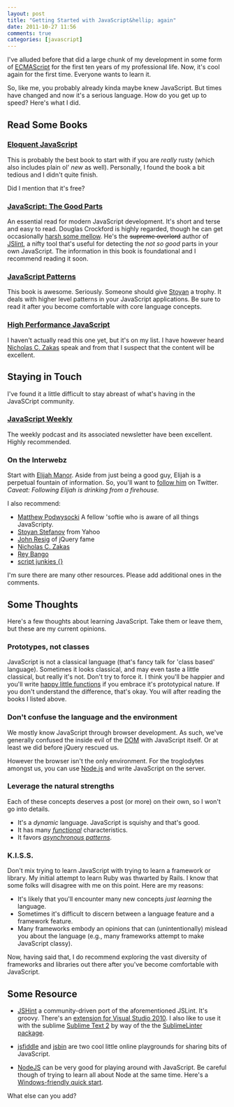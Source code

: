 ```yaml
---
layout: post
title: "Getting Started with JavaScript&hellip; again"
date: 2011-10-27 11:56
comments: true
categories: [javascript]
---
```


I've alluded before that did a large chunk of my development in some form of [ECMAScript](http://en.wikipedia.org/wiki/ECMAScript) for the first ten years of my professional life. Now, it's cool again for the first time. Everyone wants to learn it.

So, like me, you probably already kinda maybe knew JavaScript. But times have changed and now it's a serious language. How do you get up to speed? Here's what I did.

## Read Some Books

### [Eloquent JavaScript](http://eloquentjavascript.net/)

This is probably the best book to start with if you are _really_ rusty (which also includes plain ol' _new_ as well). Personally, I found the book a bit tedious and I didn't quite finish.

Did I mention that it's free?

### [JavaScript: The Good Parts](http://shop.oreilly.com/product/9780596517748.do)

An essential read for modern JavaScript development. It's short and terse and easy to read. Douglas Crockford is highly regarded, though he can get occasionally [harsh some mellow](http://anton.kovalyov.net/2011/02/20/why-i-forked-jslint-to-jshint/). He's the <strike>supreme overlord</strike> author of [JSlint](http://jslint.com/), a nifty tool that's useful for detecting the _not so good_ parts in your own JavaScript. The information in this book is foundational and I recommend reading it soon.

### [JavaScript Patterns](http://shop.oreilly.com/product/9780596806767.do)

This book is awesome. Seriously. Someone should give [Stoyan](http://twitter.com/#!/stoyanstefanov) a trophy. It deals with higher level patterns in your JavaScript applications. Be sure to read it after you become comfortable with core language concepts.

### [High Performance JavaScript](http://shop.oreilly.com/product/9780596802806.do)

I haven't actually read this one yet, but it's on my list. I have however heard [Nicholas C. Zakas](http://twitter.com/#!/slicknet) speak and from that I suspect that the content will be excellent.

## Staying in Touch

I've found it a little difficult to stay abreast of what's having in the JavaSCript community.

### [JavaScript Weekly](http://javascriptweekly.com/)

The weekly podcast and its associated newsletter have been excellent. Highly recommended.

### On the Interwebz

Start with [Elijah Manor](http://www.elijahmanor.com/). Aside from just being a good guy, Elijah is a perpetual fountain of information. So, you'll want to [follow him](http://twitter.com/#!/elijahmanor) on Twitter. _Caveat: Following Elijah is drinking from a firehouse._

I also recommend:

* [Matthew Podwysocki](http://twitter.com/#!/mattpodwysocki) A fellow 'softie who is aware of all things JavaScripty.
* [Stoyan Stefanov](http://twitter.com/#!/stoyanstefanov) from Yahoo
* [John Resig](http://twitter.com/#!/jeresig) of jQuery fame
* [Nicholas C. Zakas](http://twitter.com/#!/slicknet)
* [Rey Bango](http://twitter.com/#!/reybango)
 * [script junkies {}](http://msdn.microsoft.com/en-us/scriptjunkie/default.aspx)

 I'm sure there are many other resources. Please add additional ones in the comments.

## Some Thoughts

Here's a few thoughts about learning JavaScript. Take them or leave them, but these are my current opinions.

### Prototypes, not classes

JavaScript is not a classical language (that's fancy talk for 'class based' language). Sometimes it looks classical, and may even taste a little classical, but really it's not. Don't try to force it. I think you'll be happier and you'll write [happy little functions](http://bobross.com/) if you embrace it's prototypical nature. If you don't understand the difference, that's okay. You will after reading the books I listed above.

### Don't confuse the language and the environment
We mostly know JavaScript through browser development. As such, we've generally confused the inside evil of the [DOM](http://www.w3.org/DOM/) with JavaScript itself. Or at least we did before jQuery rescued us.

However the browser isn't the only environment. For the troglodytes amongst us, you can use [Node.js](http://nodejs.org/) and write JavaScript on the server.

### Leverage the natural strengths

Each of these concepts deserves a post (or more) on their own, so I won't go into details. 

* It's a _dynamic_ language. JavaScript is squishy and that's good.
* It has many [_functional_](/blog/2010/09/06/what-is-functional-programing/) characteristics.
* It favors [_asynchronous patterns_](http://msdn.microsoft.com/en-us/library/windows/apps/hh464930%28v=VS.85%29.aspx).

### K.I.S.S.

Don't mix trying to learn JavaScript with trying to learn a framework or library. My initial attempt to learn Ruby was thwarted by Rails. I know that some folks will disagree with me on this point. Here are my reasons:

* It's likely that you'll encounter many new concepts _just learning_ the language.
* Sometimes it's difficult to discern between a language feature and a framework feature.
* Many frameworks embody an opinions that can (unintentionally) mislead you about the language (e.g., many frameworks attempt to make JavaScript classy).

Now, having said that, I do recommend exploring the vast diversity of frameworks and libraries out there after you've become comfortable with JavaScript.

## Some Resource

* [JSHint](http://www.jshint.com/about/) a community-driven port of the aforementioned JSLint. It's groovy. There's an [extension for Visual Studio 2010](http://jslint4vs2010.codeplex.com/). I also like to use it with the sublime [Sublime Text 2](http://www.sublimetext.com/download) by way of the the [SublimeLinter package](https://github.com/Kronuz/SublimeLinter).

* [jsfiddle](http://jsfiddle.net/) and [jsbin](http://jsbin.com) are two cool little online playgrounds for sharing bits of JavaScript.

* [NodeJS](http://nodejs.org/) can be very good for playing around with JavaScript. Be careful though of trying to learn all about Node at the same time. Here's a [Windows-friendly quick start](/blog/2011/07/28/node-js-on-windows/).

What else can you add?